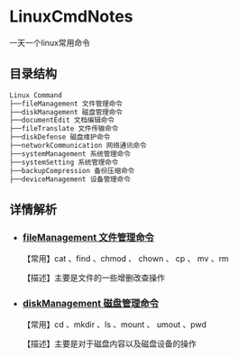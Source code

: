 # LinuxCmdNotes
一天一个linux常用命令

## 目录结构

```python
Linux Command
├──fileManagement 文件管理命令
├──diskManagement 磁盘管理命令
├──documentEdit 文档编辑命令
├──fileTranslate 文件传输命令
├──diskDefense 磁盘维护命令
├──networkCommunication 网络通讯命令
├──systemManagement 系统管理命令
├──systemSetting 系统管理命令
├──backupCompression 备份压缩命令
├──deviceManagement 设备管理命令
```

## 详情解析

- ### [fileManagement 文件管理命令](./fileManagement.md)

  【常用】cat 、find 、chmod 、 chown 、 cp 、 mv 、rm 
  
  【描述】主要是文件的一些增删改查操作



- ### [diskManagement 磁盘管理命令](./diskManagement.md)

  【常用】cd 、mkdir 、ls 、mount 、 umout 、pwd

  【描述】主要是对于磁盘内容以及磁盘设备的操作